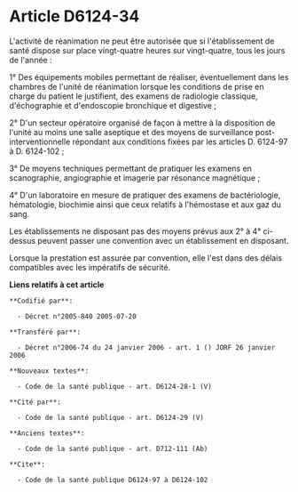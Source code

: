 # Article D6124-34

L'activité de réanimation ne peut être autorisée que si l'établissement de santé dispose sur place vingt-quatre heures sur
vingt-quatre, tous les jours de l'année :

1° Des équipements mobiles permettant de réaliser, éventuellement dans les chambres de l'unité de réanimation lorsque les
conditions de prise en charge du patient le justifient, des examens de radiologie classique, d'échographie et d'endoscopie
bronchique et digestive ;

2° D'un secteur opératoire organisé de façon à mettre à la disposition de l'unité au moins une salle aseptique et des moyens
de surveillance post-interventionnelle répondant aux conditions fixées par les articles D. 6124-97 à D. 6124-102 ;

3° De moyens techniques permettant de pratiquer les examens en scanographie, angiographie et imagerie par résonance
magnétique ;

4° D'un laboratoire en mesure de pratiquer des examens de bactériologie, hématologie, biochimie ainsi que ceux relatifs à
l'hémostase et aux gaz du sang.

Les établissements ne disposant pas des moyens prévus aux 2° à 4° ci-dessus peuvent passer une convention avec un
établissement en disposant.

Lorsque la prestation est assurée par convention, elle l'est dans des délais compatibles avec les impératifs de sécurité.

**Liens relatifs à cet article**

	**Codifié par**:

	  - Décret n°2005-840 2005-07-20

	**Transféré par**:

	  - Décret n°2006-74 du 24 janvier 2006 - art. 1 () JORF 26 janvier 2006

	**Nouveaux textes**:

	  - Code de la santé publique - art. D6124-28-1 (V)

	**Cité par**:

	  - Code de la santé publique - art. D6124-29 (V)

	**Anciens textes**:

	  - Code de la santé publique - art. D712-111 (Ab)

	**Cite**:

	  - Code de la santé publique D6124-97 à D6124-102
